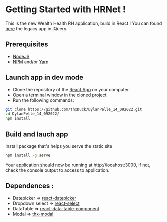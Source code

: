 # Getting Started with HRNet !

This is the new Wealth Health RH application, build in React !
You can found [here](https://github.com/OpenClassrooms-Student-Center/P12_Front-end) the legacy app in jQuery.

## Prerequisites

-   [NodeJS](https://nodejs.org/en/)
-   [NPM](https://www.npmjs.com/) and/or [Yarn](https://www.yarnpkg.com/)

## Launch app in dev mode

-   Clone the repository of the [React App](https://github.com/thxDuck/DylanPelle_14_092022.git) on your computer.
-   Open a terminal window in the cloned project
-   Run the following commands:

```bash
git clone https://github.com/thxDuck/DylanPelle_14_092022.git
cd DylanPelle_14_092022/
npm install
```

## Build and lauch app

Install package that's helps you serve the static site

```bash
npm install -g serve
```

Your application should now be running at http://locahost:3000, if not, check the console output to access to application.

## Dependences :

-   Datepicker => [react-datepicker](https://www.npmjs.com/package/react-datepicker)
-   Dropdown select => [react-select](https://react-select.com/home)
-   DataTable => [react-data-table-component](https://react-data-table-component.netlify.app/?path=/docs/sorting-custom-column-sort--custom-column-sort)
-   Modal => [thx-modal](https://www.npmjs.com/package/thx-modal)
